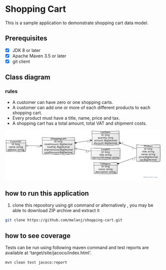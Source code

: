# Shopping Cart
This is a sample application to demonstrate shopping cart data model.


## Prerequisites

- [x] JDK 8 or later 
- [x] Apache Maven 3.5 or later 
- [x] git client

## Class diagram

### rules
* A customer can have zero or one shopping carts.
* A customer can add one or more of each different products to each shopping cart.
* Every product must have a title, name, price and tax.
* A shopping cart has a total amount, total VAT and shipment costs.

![Alt text](./images/class_diagram.svg)

## how to run this application

1. clone this repository using git command or alternatively , you may be able to download ZIP archive and extract it

```bash
git clone https://github.com/melanj/shopping-cart.git
```


## how to see coverage

Tests can be run using following maven command and test reports are available at 'target/site/jacoco/index.html'.

```bash
mvn clean test jacoco:report
```
